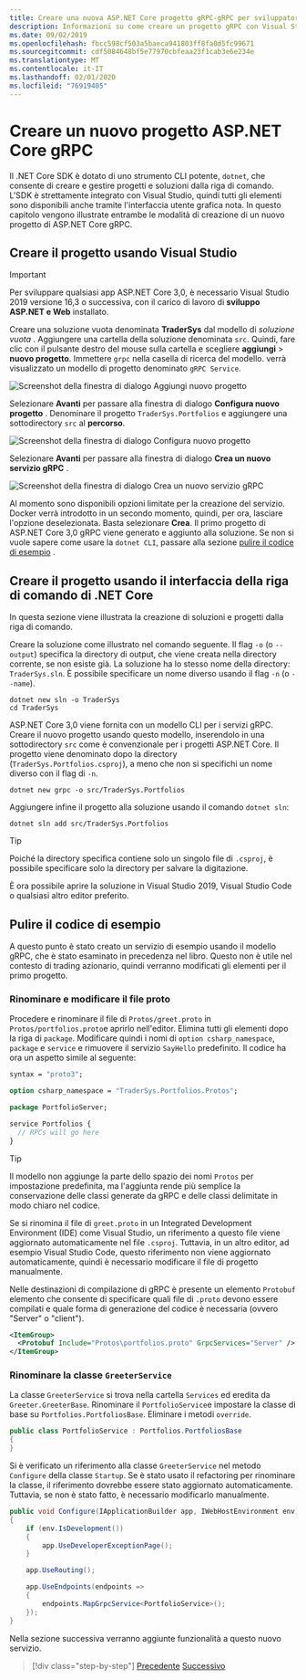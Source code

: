 ```yaml
---
title: Creare una nuova ASP.NET Core progetto gRPC-gRPC per sviluppatori WCF
description: Informazioni su come creare un progetto gRPC con Visual Studio o la riga di comando.
ms.date: 09/02/2019
ms.openlocfilehash: fbcc598cf503a5baeca941803ff8fa0d5fc99671
ms.sourcegitcommit: cdf5084648bf5e77970cbfeaa23f1cab3e6e234e
ms.translationtype: MT
ms.contentlocale: it-IT
ms.lasthandoff: 02/01/2020
ms.locfileid: "76919405"
---
```

# <a name="create-a-new-aspnet-core-grpc-project"></a>Creare un nuovo progetto ASP.NET Core gRPC

Il .NET Core SDK è dotato di uno strumento CLI potente, `dotnet`, che consente di creare e gestire progetti e soluzioni dalla riga di comando. L'SDK è strettamente integrato con Visual Studio, quindi tutti gli elementi sono disponibili anche tramite l'interfaccia utente grafica nota. In questo capitolo vengono illustrate entrambe le modalità di creazione di un nuovo progetto di ASP.NET Core gRPC.

## <a name="create-the-project-by-using-visual-studio"></a>Creare il progetto usando Visual Studio

> [!IMPORTANT]
> Per sviluppare qualsiasi app ASP.NET Core 3,0, è necessario Visual Studio 2019 versione 16,3 o successiva, con il carico di lavoro di **sviluppo ASP.NET e Web** installato.

Creare una soluzione vuota denominata **TraderSys** dal modello di *soluzione vuota* . Aggiungere una cartella della soluzione denominata `src`. Quindi, fare clic con il pulsante destro del mouse sulla cartella e scegliere **aggiungi** > **nuovo progetto**. Immettere `grpc` nella casella di ricerca del modello. verrà visualizzato un modello di progetto denominato `gRPC Service`.

![Screenshot della finestra di dialogo Aggiungi nuovo progetto](media/create-project/new-grpc-project.png)

Selezionare **Avanti** per passare alla finestra di dialogo **Configura nuovo progetto** . Denominare il progetto `TraderSys.Portfolios` e aggiungere una sottodirectory `src` al **percorso**.

![Screenshot della finestra di dialogo Configura nuovo progetto](media/create-project/configure-project.png)

Selezionare **Avanti** per passare alla finestra di dialogo **Crea un nuovo servizio gRPC** .

![Screenshot della finestra di dialogo Crea un nuovo servizio gRPC](media/create-project/create-new-grpc-service.png)

Al momento sono disponibili opzioni limitate per la creazione del servizio. Docker verrà introdotto in un secondo momento, quindi, per ora, lasciare l'opzione deselezionata. Basta selezionare **Crea**. Il primo progetto di ASP.NET Core 3,0 gRPC viene generato e aggiunto alla soluzione. Se non si vuole sapere come usare la `dotnet CLI`, passare alla sezione [pulire il codice di esempio](#clean-up-the-example-code) .

## <a name="create-the-project-by-using-the-net-core-cli"></a>Creare il progetto usando il interfaccia della riga di comando di .NET Core

In questa sezione viene illustrata la creazione di soluzioni e progetti dalla riga di comando.

Creare la soluzione come illustrato nel comando seguente. Il flag `-o` (o `--output`) specifica la directory di output, che viene creata nella directory corrente, se non esiste già. La soluzione ha lo stesso nome della directory: `TraderSys.sln`. È possibile specificare un nome diverso usando il flag `-n` (o `--name`).

```dotnetcli
dotnet new sln -o TraderSys
cd TraderSys
```

ASP.NET Core 3,0 viene fornita con un modello CLI per i servizi gRPC. Creare il nuovo progetto usando questo modello, inserendolo in una sottodirectory `src` come è convenzionale per i progetti ASP.NET Core. Il progetto viene denominato dopo la directory (`TraderSys.Portfolios.csproj`), a meno che non si specifichi un nome diverso con il flag di `-n`.

```dotnetcli
dotnet new grpc -o src/TraderSys.Portfolios
```

Aggiungere infine il progetto alla soluzione usando il comando `dotnet sln`:

```dotnetcli
dotnet sln add src/TraderSys.Portfolios
```

> [!TIP]
> Poiché la directory specifica contiene solo un singolo file di `.csproj`, è possibile specificare solo la directory per salvare la digitazione.

È ora possibile aprire la soluzione in Visual Studio 2019, Visual Studio Code o qualsiasi altro editor preferito.

## <a name="clean-up-the-example-code"></a>Pulire il codice di esempio

A questo punto è stato creato un servizio di esempio usando il modello gRPC, che è stato esaminato in precedenza nel libro. Questo non è utile nel contesto di trading azionario, quindi verranno modificati gli elementi per il primo progetto.

### <a name="rename-and-edit-the-proto-file"></a>Rinominare e modificare il file proto

Procedere e rinominare il file di `Protos/greet.proto` in `Protos/portfolios.proto`e aprirlo nell'editor. Elimina tutti gli elementi dopo la riga di `package`. Modificare quindi i nomi di `option csharp_namespace`, `package` e `service` e rimuovere il servizio `SayHello` predefinito. Il codice ha ora un aspetto simile al seguente:

```protobuf
syntax = "proto3";

option csharp_namespace = "TraderSys.Portfolios.Protos";

package PortfolioServer;

service Portfolios {
  // RPCs will go here
}
```

> [!TIP]
> Il modello non aggiunge la parte dello spazio dei nomi `Protos` per impostazione predefinita, ma l'aggiunta rende più semplice la conservazione delle classi generate da gRPC e delle classi delimitate in modo chiaro nel codice.

Se si rinomina il file di `greet.proto` in un Integrated Development Environment (IDE) come Visual Studio, un riferimento a questo file viene aggiornato automaticamente nel file `.csproj`. Tuttavia, in un altro editor, ad esempio Visual Studio Code, questo riferimento non viene aggiornato automaticamente, quindi è necessario modificare il file di progetto manualmente.

Nelle destinazioni di compilazione di gRPC è presente un elemento `Protobuf` elemento che consente di specificare quali file di `.proto` devono essere compilati e quale forma di generazione del codice è necessaria (ovvero "Server" o "client").

```xml
<ItemGroup>
  <Protobuf Include="Protos\portfolios.proto" GrpcServices="Server" />
</ItemGroup>
```

### <a name="rename-the-greeterservice-class"></a>Rinominare la classe `GreeterService`

La classe `GreeterService` si trova nella cartella `Services` ed eredita da `Greeter.GreeterBase`. Rinominare il `PortfolioService`e impostare la classe di base su `Portfolios.PortfoliosBase`. Eliminare i metodi `override`.

```csharp
public class PortfolioService : Portfolios.PortfoliosBase
{
}
```

Si è verificato un riferimento alla classe `GreeterService` nel metodo `Configure` della classe `Startup`. Se è stato usato il refactoring per rinominare la classe, il riferimento dovrebbe essere stato aggiornato automaticamente. Tuttavia, se non è stato fatto, è necessario modificarlo manualmente.

```csharp
public void Configure(IApplicationBuilder app, IWebHostEnvironment env)
{
    if (env.IsDevelopment())
    {
        app.UseDeveloperExceptionPage();
    }

    app.UseRouting();

    app.UseEndpoints(endpoints =>
    {
        endpoints.MapGrpcService<PortfolioService>();
    });
}
```

Nella sezione successiva verranno aggiunte funzionalità a questo nuovo servizio.

>[!div class="step-by-step"]
>[Precedente](migrate-wcf-to-grpc.md)
>[Successivo](migrate-request-reply.md)
